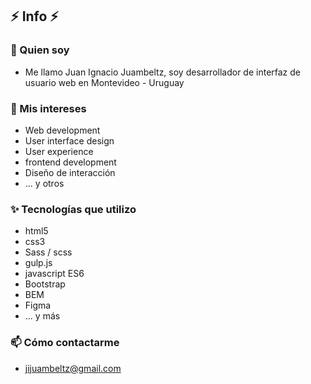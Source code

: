 ## :zap: Info :zap:

### 👋 Quien soy
- Me llamo Juan Ignacio Juambeltz, soy desarrollador de interfaz de usuario web en Montevideo - Uruguay 
### 💞️ Mis intereses
- Web development
- User interface design
- User experience
- frontend development
- Diseño de interacción
- ... y otros
### :sparkles: Tecnologías que utilizo
- html5
- css3
- Sass / scss
- gulp.js
- javascript ES6
- Bootstrap
- BEM
- Figma
- ... y más
### 📫 Cómo contactarme
- jijuambeltz@gmail.com

<!---
juambeltz/juambeltz is a ✨ special ✨ repository because its `README.md` (this file) appears on your GitHub profile.
You can click the Preview link to take a look at your changes.
--->
